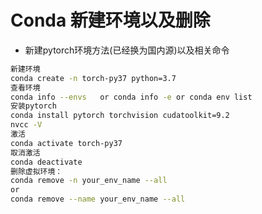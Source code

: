 # Conda 新建环境以及删除
+ 新建pytorch环境方法(已经换为国内源)以及相关命令
```sh
新建环境
conda create -n torch-py37 python=3.7
查看环境
conda info --envs   or conda info -e or conda env list
安装pytorch
conda install pytorch torchvision cudatoolkit=9.2
nvcc -V
激活
conda activate torch-py37
取消激活
conda deactivate
删除虚拟环境：
conda remove -n your_env_name --all
or
conda remove --name your_env_name --all
```